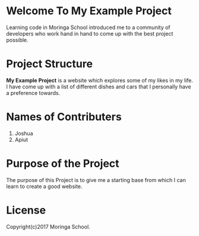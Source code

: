 # **Welcome To My Example Project**
Learning code in Moringa School introduced me to a community of developers who work hand in hand to come up with the best project possible.

# Project Structure
**My Example Project** is a website which explores some of my likes in my life. I have come up with a list of different dishes and cars that I personally have a preference towards.

# Names of Contributers
1. Joshua
2. Apiut

# Purpose of the Project
The purpose of this Project is to give me a starting base from which I can learn to create a good website.

# **License**
Copyright(c)2017 Moringa School.
